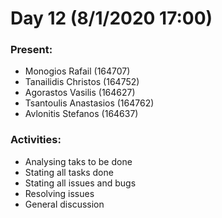 # Day 12 (8/1/2020 17:00)

### Present:
* Monogios Rafail (164707)
* Tanailidis Christos (164752)
* Agorastos Vasilis (164627)
* Tsantoulis Anastasios (164762)
* Avlonitis Stefanos (164637)

### Activities:
* Analysing taks to be done
* Stating all tasks done
* Stating all issues and bugs
* Resolving issues
* General discussion
